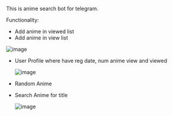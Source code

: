 This is anime search bot for telegram.

Functionality:
- Add anime in viewed list
- Add anime in view list

![image](https://github.com/JustFalse228/AniBot/assets/121756060/a6ef271d-d594-4450-825a-5298dd889bda)

- User Profile where have reg date, num anime view and viewed

  ![image](https://github.com/JustFalse228/AniBot/assets/121756060/5f19557e-80f2-41aa-92aa-b860b8e907de)

- Random Anime
- Search Anime for title

  ![image](https://github.com/JustFalse228/AniBot/assets/121756060/e97e831a-e741-44bc-aa36-f783714bcfd5)


